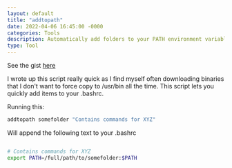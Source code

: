 ```yaml
---
layout: default
title: "addtopath"
date: 2022-04-06 16:45:00 -0000
categories: Tools
description: Automatically add folders to your PATH environment variable
type: Tool
---
```


See the gist [here](https://gist.github.com/dangarbri/ba337448cf54282f51bb6b5682d143d9)

I wrote up this script really quick as I find myself often downloading
binaries that I don't want to force copy to /usr/bin all the
time. This script lets you quickly add items to your .bashrc.

Running this:
```bash
addtopath somefolder "Contains commands for XYZ"
```

Will append the following text to your .bashrc
```bash

# Contains commands for XYZ
export PATH=/full/path/to/somefolder:$PATH
```
